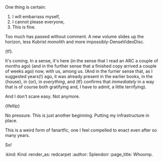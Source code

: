 One thing is certain:
1. I will embarrass myself,
2. I cannot please everyone,
3. This is fine.

Too much has passed without comment.
A new volume slides up the horizon, 
less Kubrist monolith and
more impossibly-DenseVideoDisc.

{tf}.

It's coming. In a sense, it's here
(in the sense that I read an ARC a couple of months ago)
(and in the further sense that a finished copy arrived a couple of weeks ago)
now, with us, among us.
(And in the furrier sense that, as I suggested years(!) ago,
it was already present in the earlier books, in the {house}, in {or}, in *everything*,
and {tf} confirms that *immediately* in a way that is
of course
both gratifying and,
I have to admit,
a little terrifying).

And I don't scare easy.
Not anymore.

{tfellip}

No pressure. This is just another beginning.
Putting my infrastructure in place.

This is a weird form of fanartfic,
one I feel compelled to enact
even after so many years.

So!



:kind: Kind
:render_as: redcarpet
:author: Splendorr
:page_title: Whoomp.